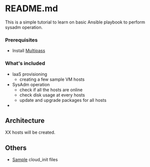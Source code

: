 # README.md
This is a simple tutorial to learn on basic Ansible playbook to perform sysadm operation.  

  
### Prerequisites
- Install [Multipass](https://multipass.run/install)  
  
  
### What's included
- IaaS provisioning
  - creating a few sample VM hosts
- SysAdm operation
  - check if all the hosts are online
  - check disk usage at every hosts
  - update and upgrade packages for all hosts
- 
 
 
## Architecture
XX hosts will be created.  
  

## Others
- [Sample](cloud_init/) cloud_init files  
